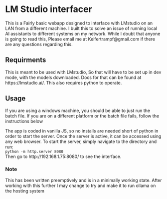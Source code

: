 # LM Studio interfacer

<p>This is a Fairly basic webapp designed to interface with LMstudio on an LAN from a different machine. I built this to solve an issue of running local AI assistants to different systems on my network. While I doubt that anyone is going to read this, Please email me at Keifertrampf@gmail.com if there are any questions regarding this.</p>

## Requirments

<p>This is meant to be used with LMstudio, So that will have to be set up in dev mode, with the models downloaded. Docs for that can be found at https://lmstudio.ai/. This also requires python to operate.</p>

## Usage

<p>If you are using a windows machine, you should be able to just run the batch file. If you are on a different platform or the batch file fails, follow the instructions below</p>

<p>The app is coded in vanilla JS, so no installs are needed short of python in order to start the server. Once the server is active, it can be accessed using any web browser. To start the server, simply navigate to the directory and run:<br><code>python -m http.server 8080</code><br> Then go to http://192.168.1.75:8080/ to see the interface.

### Note

<p> This has been written preemptively and is in a minimally working state. After working with this further I may change to try and make it to run ollama on the hosting system </p>
